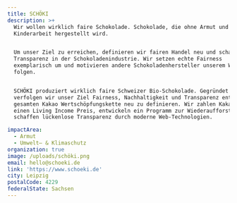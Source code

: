 ```yaml
---
title: SCHÖKI
description: >+
  Wir wollen wirklich faire Schokolade. Schokolade, die ohne Armut und
  Kinderarbeit hergestellt wird.


  Um unser Ziel zu erreichen, definieren wir fairen Handel neu und schaffen
  Transparenz in der Schokoladenindustrie. Wir setzen echte Fairness
  exemplarisch um und motivieren andere Schokoladenhersteller unserem Weg zu
  folgen.


  SCHÖKI produziert wirklich faire Schweizer Bio-Schokolade. Gegründet 2018
  verfolgen wir unser Ziel Fairness, Nachhaltigkeit und Transparenz entlang der
  gesamten Kakao Wertschöpfungskette neu zu definieren. Wir zahlen Kakaobauern
  einen Living Income Preis, entwickeln ein Programm zur Wiederaufforstung und
  schaffen lückenlose Transparenz durch moderne Web-Technologien.

impactArea:
  - Armut
  - Umwelt– & Klimaschutz
organization: true
image: /uploads/schöki.png
email: hello@schoeki.de
link: 'https://www.schoeki.de'
city: Leipzig
postalCode: 4229
federalState: Sachsen
---
```


